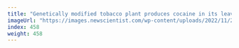 ```yaml
---
title: "Genetically modified tobacco plant produces cocaine in its leaves"
imageUrl: "https://images.newscientist.com/wp-content/uploads/2022/11/24172334/SEI_135020070.jpg?width=600"
index: 458
weight: 458
---
```

